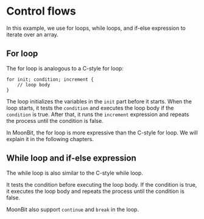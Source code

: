 # Control flows 

In this example, we use for loops, while loops, and if-else expression to 
iterate over an array.

## For loop

The for loop is analogous to a C-style for loop:

```
for init; condition; increment {
    // loop body
}
```

The loop initializes the variables in the `init` part before it starts. When the loop starts, it tests the `condition` and executes the loop body if the `condition` is true. After that, it runs the `increment` expression and repeats the process until the condition is false.

In MoonBit, the for loop is more expressive than the C-style for loop. We will
explain it in the following chapters.

## While loop and if-else expression

The while loop is also similar to the C-style while loop.

It tests the condition before executing the loop body. If the condition is true,
it executes the loop body and repeats the process until the condition is false.

MoonBit also support `continue` and `break` in the loop.

